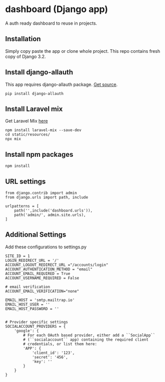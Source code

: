 # dashboard (Django app)
A auth ready dashboard to reuse in projects.

## Installation
Simply copy paste the app or clone whole project. This repo contains fresh copy of Django 3.2.

## Install django-allauth
This app requires django-allauth package.
[Get source](https://django-allauth.readthedocs.io/en/latest/installation.html).
```
pip install django-allauth
```
## Install Laravel mix
Get Laravel Mix [here](https://laravel-mix.com/)
```
npm install laravel-mix --save-dev
cd static/resources/
npx mix
```
## Install npm packages
```
npm install
```

## URL settings
```
from django.contrib import admin
from django.urls import path, include

urlpatterns = [
    path('',include('dashboard.urls')),
    path('admin/', admin.site.urls),
]
```
## Additional Settings
Add these configurations to settings.py
```
SITE_ID = 1
LOGIN_REDIRECT_URL = '/'
ACCOUNT_LOGOUT_REDIRECT_URL ="/accounts/login"
ACCOUNT_AUTHENTICATION_METHOD = "email"
ACCOUNT_EMAIL_REQUIRED = True
ACCOUNT_USERNAME_REQUIRED = False

# email verification
ACCOUNT_EMAIL_VERIFICATION="none"

EMAIL_HOST = 'smtp.mailtrap.io'
EMAIL_HOST_USER = ''
EMAIL_HOST_PASSWORD = ''


# Provider specific settings
SOCIALACCOUNT_PROVIDERS = {
    'google': {
        # For each OAuth based provider, either add a ``SocialApp``
        # (``socialaccount`` app) containing the required client
        # credentials, or list them here:
        'APP': {
            'client_id': '123',
            'secret': '456',
            'key': ''
        }
    }
}

```

